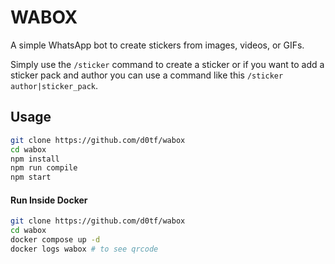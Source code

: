 # WABOX
A simple WhatsApp bot to create stickers from images, videos, or GIFs.

Simply use the `/sticker` command to create a sticker or if you want to add a sticker pack and author you can use a command like this `/sticker author|sticker_pack`.

## Usage
```sh
git clone https://github.com/d0tf/wabox
cd wabox
npm install
npm run compile
npm start
```

#### Run Inside Docker
```sh
git clone https://github.com/d0tf/wabox
cd wabox
docker compose up -d
docker logs wabox # to see qrcode
```
